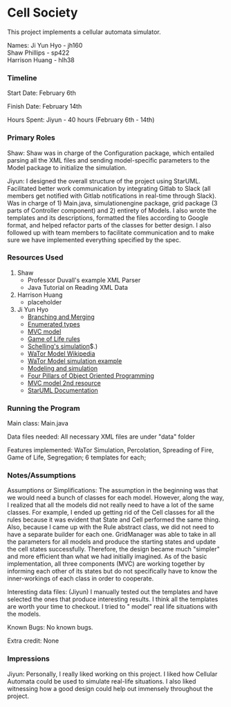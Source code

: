 Cell Society
====

This project implements a cellular automata simulator.

Names:
Ji Yun Hyo - jh160<br>
Shaw Phillips - sp422 <br>
Harrison Huang - hlh38

### Timeline

Start Date: February 6th

Finish Date: February 14th

Hours Spent:
Jiyun - 40 hours (February 6th - 14th)

### Primary Roles

Shaw: Shaw was in charge of the Configuration package, which entailed parsing all the XML files and
sending model-specific parameters to the Model package to initialize the simulation.

Jiyun: I designed the overall structure of the project using StarUML. Facilitated better work
communication by integrating Gitlab to Slack (all members get notified with Gitlab notifications in
real-time through Slack). Was in charge of 1) Main.java, simulationengine package, grid package (3
parts of Controller component) and 2) entirety of Models. I also wrote the templates and its
descriptions, formatted the files according to Google format, and helped refactor parts of the
classes for better design. I also followed up with team members to facilitate communication and to
make sure we have implemented everything specified by the spec.

### Resources Used

1. Shaw
    - Professor Duvall's example XML Parser
    - Java Tutorial on Reading XML Data
2. Harrison Huang
    - placeholder
3. Ji Yun Hyo
    - [Branching and Merging](http://gitready.com/beginner/2009/01/25/branching-and-merging.html)
    - [Enumerated types](https://docs.oracle.com/javase/tutorial/java/javaOO/enum.html)
    - [MVC model](https://www.tutorialspoint.com/mvc_framework/mvc_framework_introduction.htm)
    - [Game of Life rules](https://playgameoflife.com/)
    - [Schelling's simulation](http://jasss.soc.surrey.ac.uk/15/1/6.html#:~:text=The%20Schelling%20model%20of%20segregation%20(Schelling%201971%2C%201978)%20is,148$)$.)
    - [WaTor Model Wikipedia](https://en.wikipedia.org/wiki/Wa-Tor)
    - [WaTor Model simulation example](https://beltoforion.de/en/wator/)
    - [Modeling and simulation](https://maxstrauch.github.io/projects/mod-sim/index.html)
    - [Four Pillars of Object Oriented Programming](https://medium.com/@benjaminpjacobs/the-four-principle-of-object-oriented-programming-f78600f62608)
    - [MVC model 2nd resource](https://www.educative.io/blog/mvc-tutorial)
    - [StarUML Documentation](https://docs.staruml.io/)

### Running the Program

Main class: Main.java

Data files needed: All necessary XML files are under "data" folder

Features implemented: WaTor Simulation, Percolation, Spreading of Fire, Game of Life, Segregation; 6
templates for each;

### Notes/Assumptions

Assumptions or Simplifications: The assumption in the beginning was that we would need a bunch of
classes for each model. However, along the way, I realized that all the models did not really need
to have a lot of the same classes. For example, I ended up getting rid of the Cell classes for all
the rules because it was evident that State and Cell performed the same thing. Also, because I came
up with the Rule abstract class, we did not need to have a separate builder for each one.
GridManager was able to take in all the parameters for all models and produce the starting states
and update the cell states successfully. Therefore, the design became much "simpler" and more
efficient than what we had initially imagined. As of the basic implementation, all three
components (MVC) are working together by informing each other of its states but do not specifically
have to know the inner-workings of each class in order to cooperate.

Interesting data files: (Jiyun) I manually tested out the templates and have selected the ones that
produce interesting results. I think all the templates are worth your time to checkout. I tried to "
model" real life situations with the models.

Known Bugs: No known bugs.

Extra credit: None

### Impressions

Jiyun: Personally, I really liked working on this project. I liked how Cellular Automata could be
used to simulate real-life situations. I also liked witnessing how a good design could help out
immensely throughout the project.
